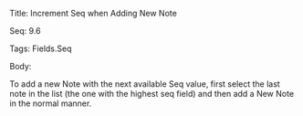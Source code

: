 Title:  Increment Seq when Adding New Note

Seq:    9.6

Tags:   Fields.Seq

Body:   
 
To add a new Note with the next available Seq value, first select the last note in the list (the one with the highest seq field) and then add a New Note in the normal manner. 

